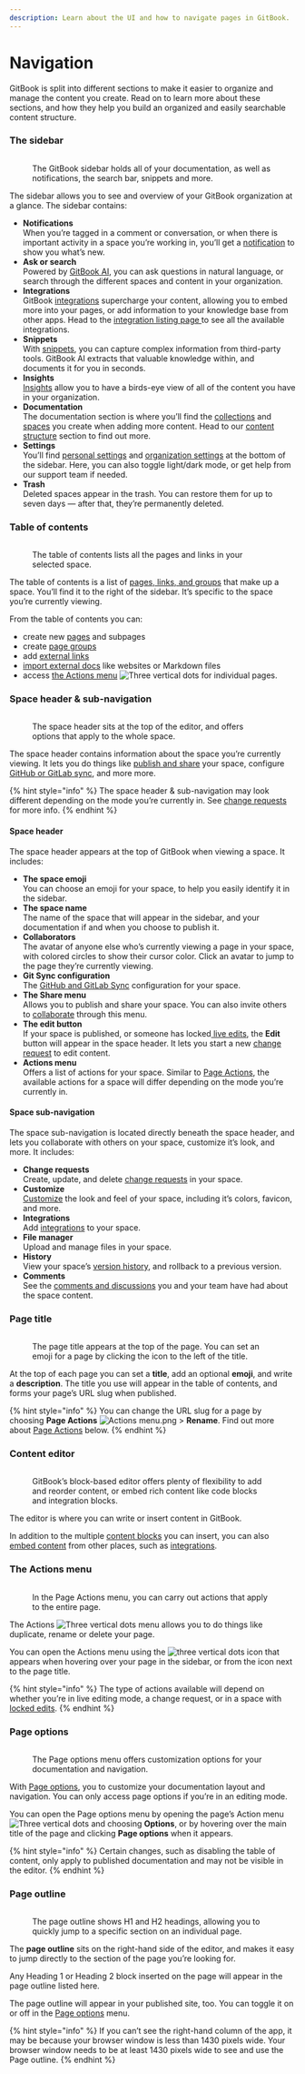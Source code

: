 ```yaml
---
description: Learn about the UI and how to navigate pages in GitBook.
---
```


# Navigation

GitBook is split into different sections to make it easier to organize and manage the content you create. Read on to learn more about these sections, and how they help you build an organized and easily searchable content structure.

### The sidebar

<figure><img src="../../.gitbook/assets/sidebar (3).png" alt=""><figcaption><p>The GitBook sidebar holds all of your documentation, as well as notifications, the search bar, snippets and more.</p></figcaption></figure>

The sidebar allows you to see and overview of your GitBook organization at a glance. The sidebar contains:

- **Notifications**\
  When you’re tagged in a comment or conversation, or when there is important activity in a space you’re working in, you’ll get a [notification](../../collaboration/notifications.md) to show you what’s new.
- **Ask or search**\
  Powered by [GitBook AI](../searching-your-content/lens.md), you can ask questions in natural language, or search through the different spaces and content in your organization.
- **Integrations**\
  GitBook [integrations](broken-reference) supercharge your content, allowing you to embed more into your pages, or add information to your knowledge base from other apps. Head to the [integration listing page ](../../integrations/third-party-integrations.md)to see all the available integrations.
- **Snippets**\
  With [snippets](../../snippets-and-insights/snippets-beta.md), you can capture complex information from third-party tools. GitBook AI extracts that valuable knowledge within, and documents it for you in seconds.
- **Insights**\
  [Insights](../../snippets-and-insights/insights.md) allow you to have a birds-eye view of all of the content you have in your organization.
- **Documentation**\
  The documentation section is where you’ll find the [collections](content-structure/what-is-a-collection.md) and [spaces](content-structure/what-is-a-space.md) you create when adding more content. Head to our [content structure](content-structure/) section to find out more.
- **Settings**\
  You’ll find [personal settings](../../account-management/account-settings.md) and [organization settings](../../account-management/organization-management.md) at the bottom of the sidebar. Here, you can also toggle light/dark mode, or get help from our support team if needed.
- **Trash**\
  Deleted spaces appear in the trash. You can restore them for up to seven days — after that, they’re permanently deleted.&#x20;

### Table of contents

<figure><img src="../../.gitbook/assets/table-of-contents (2).png" alt=""><figcaption><p>The table of contents lists all the pages and links in your selected space.</p></figcaption></figure>

The table of contents is a list of [pages, links, and groups](content-structure/content-in-a-space.md#organizing-your-content) that make up a space. You’ll find it to the right of the sidebar. It’s specific to the space you’re currently viewing.

From the table of contents you can:

- create new [pages](navigation.md#pages) and subpages
- create [page groups](navigation.md#groups)
- add [external links](navigation.md#external-links)
- [import external docs](../import.md) like websites or Markdown files
- access [the Actions menu](navigation.md#the-actions-menu) <img src="../../.gitbook/assets/Actions menu.png" alt="Three vertical dots" data-size="line"> for individual pages.

### Space header & sub-navigation

<figure><img src="../../.gitbook/assets/header.png" alt=""><figcaption><p>The space header sits at the top of the editor, and offers options that apply to the whole space.</p></figcaption></figure>

The space header contains information about the space you’re currently viewing. It lets you do things like [publish and share](../../published-documentation/overview.md) your space, configure [GitHub or GitLab sync](../../integrations/git-sync/), and more more.&#x20;

{% hint style="info" %}
The space header & sub-navigation may look different depending on the mode you’re currently in. See [change requests](change-requests.md) for more info.&#x20;
{% endhint %}

#### Space header

The space header appears at the top of GitBook when viewing a space. It includes:

- **The space emoji**\
  You can choose an emoji for your space, to help you easily identify it in the sidebar.
- **The space name**\
  The name of the space that will appear in the sidebar, and your documentation if and when you choose to publish it.
- **Collaborators**\
  The avatar of anyone else who’s currently viewing a page in your space, with colored circles to show their cursor color. Click an avatar to jump to the page they’re currently viewing.
- **Git Sync configuration**\
  The [GitHub and GitLab Sync](../../integrations/git-sync/) configuration for your space.
- **The Share menu**\
  Allows you to publish and share your space. You can also invite others to [collaborate](broken-reference) through this menu.
- **The edit button**\
  If your space is published, or someone has locked[ live edits](live-edits.md), the **Edit** button will appear in the space header. It lets you start a new [change request](change-requests.md) to edit content.
- **Actions menu** <img src="../../.gitbook/assets/Actions menu.png" alt="" data-size="line">\
  Offers a list of actions for your space. Similar to [Page Actions](navigation.md#page-actions), the available actions for a space will differ depending on the mode you’re currently in.

#### Space sub-navigation

The space sub-navigation is located directly beneath the space header, and lets you collaborate with others on your space, customize it’s look, and more. It includes:

- **Change requests**\
  Create, update, and delete [change requests](change-requests.md) in your space.
- **Customize**\
  [Customize](../../published-documentation/customization/space-customization.md) the look and feel of your space, including it’s colors, favicon, and more.
- **Integrations**\
  Add [integrations](broken-reference) to your space.
- **File manager**\
  Upload and manage files in your space.
- **History**\
  View your space’s [version history](../activity-history.md), and rollback to a previous version.
- **Comments**\
  See the [comments and discussions](../../collaboration/comments-discussion.md) you and your team have had about the space content.

### Page title

<figure><img src="../../.gitbook/assets/title.png" alt=""><figcaption><p>The page title appears at the top of the page. You can set an emoji for a page by clicking the icon to the left of the title.</p></figcaption></figure>

At the top of each page you can set a **title**, add an optional **emoji**, and write a **description**. The title you use will appear in the table of contents, and forms your page’s URL slug when published.

{% hint style="info" %}
You can change the URL slug for a page by choosing **Page Actions** <img src="../../.gitbook/assets/Actions menu.png" alt="Actions menu.png" data-size="line"> > **Rename**. Find out more about [Page Actions](navigation.md#page-options) below.
{% endhint %}

### Content editor

<figure><img src="../../.gitbook/assets/editor (1).png" alt=""><figcaption><p>GitBook’s block-based editor offers plenty of flexibility to add and reorder content, or embed rich content like code blocks and integration blocks.</p></figcaption></figure>

The editor is where you can write or insert content in GitBook.

In addition to the multiple [content blocks](../blocks/) you can insert, you can also [embed content](../blocks/embed-a-url.md) from other places, such as [integrations](../../integrations/third-party-integrations.md).

### The Actions menu

<figure><img src="../../.gitbook/assets/action-menu.png" alt=""><figcaption><p>In the Page Actions menu, you can carry out actions that apply to the entire page.</p></figcaption></figure>

The Actions <img src="../../.gitbook/assets/Actions menu.png" alt="Three vertical dots" data-size="line"> menu allows you to do things like duplicate, rename or delete your page.

You can open the Actions menu using the <img src="../../.gitbook/assets/Actions menu.png" alt="three vertical dots" data-size="line"> icon that appears when hovering over your page in the sidebar, or from the icon next to the page title.

{% hint style="info" %}
The type of actions available will depend on whether you’re in live editing mode, a change request, or in a space with [locked edits](live-edits.md).&#x20;
{% endhint %}

### Page options

<figure><img src="../../.gitbook/assets/options-menu.png" alt=""><figcaption><p>The Page options menu offers customization options for your documentation and navigation.</p></figcaption></figure>

With [Page options](../../published-documentation/customization/page-layouts.md), you to customize your documentation layout and navigation. You can only access page options if you’re in an editing mode.&#x20;

You can open the Page options menu by opening the page’s Action menu <img src="../../.gitbook/assets/Actions menu.png" alt="Three vertical dots" data-size="line"> and choosing **Options**, or by hovering over the main title of the page and clicking **Page options** when it appears.

{% hint style="info" %}
Certain changes, such as disabling the table of content, only apply to published documentation and may not be visible in the editor.&#x20;
{% endhint %}

### Page outline

<figure><img src="../../.gitbook/assets/page-outline (1).png" alt=""><figcaption><p>The page outline shows H1 and H2 headings, allowing you to quickly jump to a specific section on an individual page.</p></figcaption></figure>

The **page outline** sits on the right-hand side of the editor, and makes it easy to jump directly to the section of the page you’re looking for.

Any Heading 1 or Heading 2 block inserted on the page will appear in the page outline listed here.

The page outline will appear in your published site, too. You can toggle it on or off in the [Page options](navigation.md#page-options) menu.

{% hint style="info" %}
If you can’t see the right-hand column of the app, it may be because your browser window is less than 1430 pixels wide. Your browser window needs to be at least 1430 pixels wide to see and use the Page outline.
{% endhint %}
